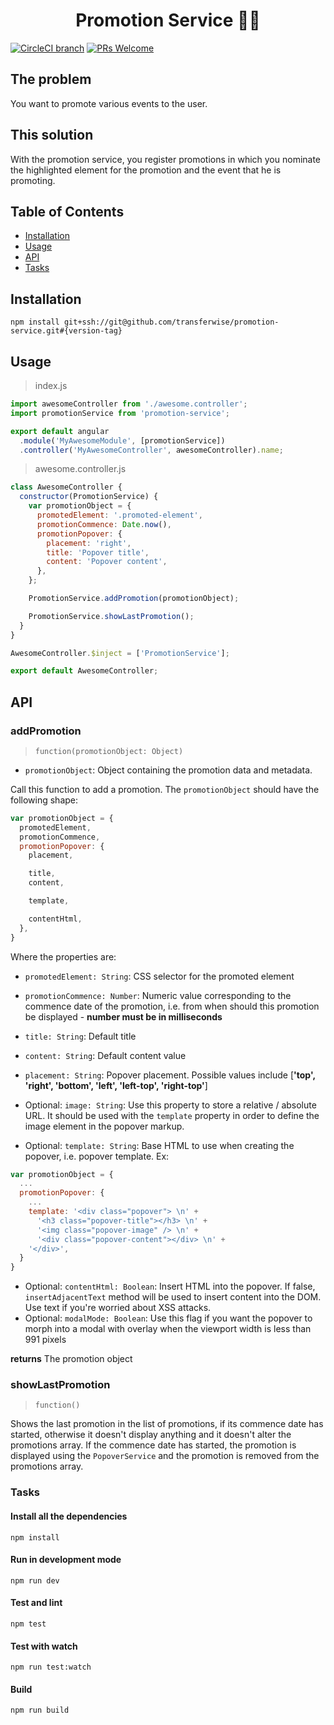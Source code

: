 <h1 align="center">
  Promotion Service 🍾💨
</h1>

[![CircleCI branch](https://img.shields.io/circleci/project/github/transferwise/promotion-service/master.svg?style=flat-square)]()
[![PRs Welcome](https://img.shields.io/badge/PRs-welcome-brightgreen.svg?style=flat-square)](http://makeapullrequest.com)

## The problem

You want to promote various events to the user.

## This solution

With the promotion service, you register promotions in which you nominate the highlighted element for the promotion and the event that he is promoting.

## Table of Contents
- [Installation](#installation)
- [Usage](#usage)
- [API](#api)
- [Tasks](#tasks)

## Installation

```
npm install git+ssh://git@github.com/transferwise/promotion-service.git#{version-tag}
```

## Usage

> index.js

```javascript
import awesomeController from './awesome.controller';
import promotionService from 'promotion-service';

export default angular
  .module('MyAwesomeModule', [promotionService])
  .controller('MyAwesomeController', awesomeController).name;
```

> awesome.controller.js

```javascript
class AwesomeController {
  constructor(PromotionService) {
    var promotionObject = {
      promotedElement: '.promoted-element',
      promotionCommence: Date.now(),
      promotionPopover: {
        placement: 'right',
        title: 'Popover title',
        content: 'Popover content',
      },
    };

    PromotionService.addPromotion(promotionObject);

    PromotionService.showLastPromotion();
  }
}

AwesomeController.$inject = ['PromotionService'];

export default AwesomeController;

```

## API

### addPromotion

> `function(promotionObject: Object)`

- `promotionObject`: Object containing the promotion data and metadata.

Call this function to add a promotion. The `promotionObject` should have the following shape:

```javascript
var promotionObject = {
  promotedElement,
  promotionCommence,
  promotionPopover: {
    placement,

    title,
    content,

    template,

    contentHtml,
  },
}
```

Where the properties are:

- `promotedElement: String`: CSS selector for the promoted element
- `promotionCommence: Number`: Numeric value corresponding to the commence date of the promotion, i.e. from when should this promotion be displayed - **number must be in milliseconds**

- `title: String`: Default title
- `content: String`: Default content value
- `placement: String`: Popover placement. Possible values include [**'top', 'right', 'bottom', 'left', 'left-top', 'right-top'**]

- Optional: `image: String`: Use this property to store a relative / absolute URL. It should be used with the `template` property in order to define the image element in the popover markup.
- Optional: `template: String`: Base HTML to use when creating the popover, i.e. popover template. Ex:

```javascript
var promotionObject = {
  ...
  promotionPopover: {
    ...
    template: '<div class="popover"> \n' +
      '<h3 class="popover-title"></h3> \n' +
      '<img class="popover-image" /> \n' +
      '<div class="popover-content"></div> \n' +
    '</div>',
  }
}
```
- Optional: `contentHtml: Boolean`: Insert HTML into the popover. If false, `insertAdjacentText` method will be used to insert content into the DOM. Use text if you're worried about XSS attacks.
- Optional: `modalMode: Boolean`: Use this flag if you want the popover to morph into a modal with overlay when the viewport width is less than 991 pixels

**returns** The promotion object

### showLastPromotion

> `function()`

Shows the last promotion in the list of promotions, if its commence date has started, otherwise it doesn't display anything and it doesn't alter the promotions array. If the commence date has started, the promotion is displayed using the `PopoverService` and the promotion is removed from the promotions array.

### Tasks

#### Install all the dependencies

```
npm install
```

#### Run in development mode

```
npm run dev
```

#### Test and lint

```
npm test
```

#### Test with watch

```
npm run test:watch
```

#### Build

```
npm run build
```
